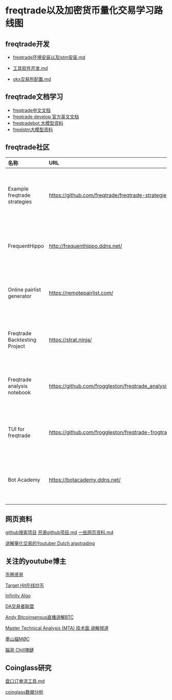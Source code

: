 # freqtrade以及加密货币量化交易学习路线图



## freqtrade开发

-  [freqtrade环境安装以及lstm安装.md](freqtrade/freqtrade环境安装以及lstm安装.md) 

- [工具软件开发.md](freqtrade/工具软件开发.md) 

-  [okx交易所配置.md](freqtrade/交易所配置.md) 



## freqtrade文档学习

- [freqtrade中文文档 ](https://www.wuzao.com/document/freqtrade/freqai/)
- [freqtrade develop 官方英文文档](https://www.freqtrade.io/en/develop/) 
- [freqtradebot 大模型资料](https://deepwiki.com/freqtrade/freqtrade/2.1-freqtradebot-orchestration)
- [freqlstm大模型资料](https://deepwiki.com/Netanelshoshan/freqAI-LSTM/3.1-target-score-calculation)



## freqtrade社区

| 名称                          | URL                                                        | 用途简介                                              |
| :---------------------------- | :--------------------------------------------------------- | :---------------------------------------------------- |
| Example freqtrade strategies  | https://github.com/freqtrade/freqtrade-strategies/         | 提供 Freqtrade 策略示例代码，方便用户参考或直接使用。 |
| FrequentHippo                 | http://frequenthippo.ddns.net/                             | 分析统计 Freqtrade 机器人的干跑、实盘和回测表现。     |
| Online pairlist generator     | https://remotepairlist.com/                                | 在线生成和筛选 Freqtrade 可用的交易对列表。           |
| Freqtrade Backtesting Project | https://strat.ninja/                                       | 批量或自动化回测 Freqtrade 策略，分析历史表现。       |
| Freqtrade analysis notebook   | https://github.com/froggleston/freqtrade_analysis_notebook | 用于分析回测或实盘结果的 Jupyter Notebook 工具。      |
| TUI for freqtrade             | https://github.com/froggleston/freqtrade-frogtrade9000     | Freqtrade 的命令行终端用户界面，便于管理和监控。      |
| Bot Academy                   | https://botacademy.ddns.net/                               | 关于加密货币机器人项目的博客，分享经验和教程。        |



## 网页资料

[github搜索项目](https://github.com/topics/freqtrade-strategies) [开源github项目.md](开源github项目.md)   [一些网页资料.md](一些网页资料.md) 

[讲解量化交易的Youtuber Dutch algotrading](https://www.youtube.com/@dutchalgotrading)





## 关注的youtube博主

[币圈贤哥](https://www.youtube.com/@user-xiange168)

[Target Hit在线炒币](https://www.youtube.com/@TargetHit)

[Infinity Algo](https://www.youtube.com/watch?v=GMMXpkWb-kc)

[DA交易者联盟](https://www.youtube.com/@dacapitalscom)

[Andy Bitcoinsensus直播讲解BTC](https://www.youtube.com/@Bitcoinsensus)

[Master Technical Analysis (MTA) 技术面 讲解频道](https://www.youtube.com/@mastertechnicalanalysismta7734)

[墨山貓MØC](https://www.youtube.com/@CryptoMOC)

[腦哥 Chill塊鏈](https://www.youtube.com/@brainbrocrypto)



## Coinglass研究

 [盘口订单流工具.md](炒币资料/盘口订单流工具.md) 

[coinglass数据分析](https://www.coinglass.com/zh/LiquidationData)



